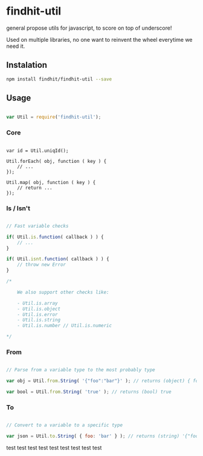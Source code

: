 findhit-util
============

general propose utils for javascript, to score on top of underscore!

Used on multiple libraries, no one want to reinvent the wheel everytime we need it.

## Instalation

```bash
npm install findhit/findhit-util --save
```

## Usage

```js

var Util = require('findhit-util');

```

### Core
```

var id = Util.uniqId();

Util.forEach( obj, function ( key ) {
	// ...
});

Util.map( obj, function ( key ) {
	// return ...
});

```

### Is / Isn't

```js

// Fast variable checks

if( Util.is.function( callback ) ) {
	// ...
}

if( Util.isnt.function( callback ) ) {
	// throw new Error
}

/*

	We also support other checks like:

	- Util.is.array
	- Util.is.object
	- Util.is.error
	- Util.is.string
	- Util.is.number // Util.is.numeric

*/

```

### From

```js

// Parse from a variable type to the most probably type

var obj = Util.from.String( '{"foo":"bar"}' ); // returns (object) { foo: 'bar' }

var bool = Util.from.String( 'true' ); // returns (bool) true

```

### To

```js

// Convert to a variable to a specific type

var json = Util.to.String( { foo: 'bar' } ); // returns (string) '{"foo":"bar"}'


```
test
test
test
test
test
test
test
test
test
